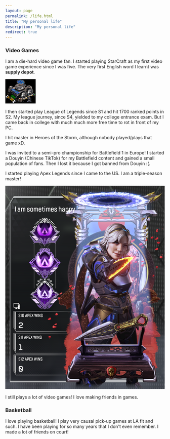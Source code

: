 ```yaml
---
layout: page
permalink: /life.html
title: "My personal life"
description: "My personal life"
redirect: true
---
```


### Video Games

I am a die-hard video game fan. I started playing StarCraft as my first video game experience since I was five. The very first English word I learnt was **supply depot**.

![A supply depot from StarCraft](assets/img/SupplyDepot_SC1_Game1.webp)

I then started play League of Legends since S1 and hit 1700 ranked points in S2. My league journey, since S4, yielded to my college entrance exam. But I came back in college with much much more free time to rot in front of my PC.

I hit master in Heroes of the Storm, although nobody played/plays that game xD.

I was invited to a semi-pro championship for Battlefield 1 in Europe! I started a Douyin \(Chinese TikTok\) for my Battlefield content and gained a small population of fans. Then I lost it because I got banned from Douyin :\(.

I started playing Apex Legends since I came to the US. I am a triple-season master!

![My banner!](assets/img/apex.png)

I still plays a lot of video games! I love making friends in games.

### Basketball

I love playing basketball! I play very causal pick-up games at LA fit and such. I have been playing for so many years that I don't even remember. I made a lot of friends on court!